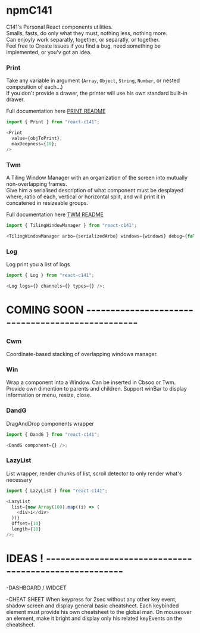 # npmC141

C141's Personal React components utilities.  
Smalls, fasts, do only what they must, nothing less, nothing more.  
Can enjoyly work separatly, together, or separatly, or together.  
Feel free to Create issues if you find a bug, need something be implemented, or you'v got an idea.

### Print

Take any variable in argument (`Array`, `Object`, `String`, `Number`, or nested composition of each...)  
If you don't provide a drawer, the printer will use his own standard built-in drawer.

Full documentation here [PRINT README](https://github.com/Code141/npmC141/blob/master/src/Printer/README.mdPrinter)

```javascript
import { Print } from "react-c141";

<Print
  value={objToPrint};
  maxDeepness={10};
/>
```

### Twm

A Tiling Window Manager with an organization of the screen into mutually non-overlapping frames.  
Give him a serialised description of what component must be desplayed where, ratio of each, vertical or horizontal split, and will print it in concatened in resizeable groups.

Full documentation here [TWM README](https://github.com/Code141/npmC141/blob/master/src/Twm/README.md)

```javascript
import { TilingWindowManager } from "react-c141";

<TilingWindowManager arbo={serializedArbo} windows={windows} debug={false} />;
```

### Log

Log print you a list of logs

```javascript
import { Log } from "react-c141";

<Log logs={} channels={} types={} />;
```

# COMING SOON -------------------------------------------------

### Cwm

Coordinate-based stacking of overlapping windows manager.

### Win

Wrap a component into a Window. Can be inserted in Cbsoo or Twm.
Provide own dimention to parents and children.
Support winBar to display information or menu, resize, close.

### DandG

DragAndDrop components wrapper

```javascript
import { DandG } from "react-c141";

<DandG component={} />;
```

### LazyList

List wrapper, render chunks of list, scroll detector to only render what's necessary

```javascript
import { LazyList } from "react-c141";

<LazyList
  list={new Array(100).map((i) => (
    <div>i</div>
  ))}
  Offset={10}
  length={10}
/>;
```

# IDEAS ! ------------------------------------------------------

-DASHBOARD / WIDGET

-CHEAT SHEET
When keypress <LEADER> for 2sec without any other key event, shadow screen and display general basic cheatsheet.
Each keybinded element must provide his own cheatsheet to the global man. On mouseover an element, make it bright and display only his related keyEvents on the cheatsheet.
